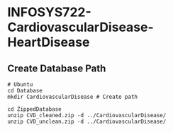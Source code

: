 # INFOSYS722-CardiovascularDisease-HeartDisease

## Create Database Path
```shell
# Ubuntu
cd Database 
mkdir CardiovascularDisease # Create path

cd ZippedDatabase
unzip CVD_cleaned.zip -d ../CardiovascularDisease/
unzip CVD_unclean.zip -d ../CardiovascularDisease/
```